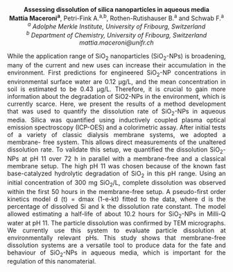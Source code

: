 <center><strong>Assessing dissolution of silica nanoparticles in aqueous media</strong>

<center><strong>Mattia Maceroni<sup>a</sup></strong>, Petri-Fink A.<sup>a,b</sup>, Rothen-Rutishauser B.<sup>a</sup> and
Schwab F.<sup>a</sup>

<center><i><sup>a</sup> Adolphe Merkle Institute, University of Fribourg, Switzerland</i>

<center><i><sup>b</sup> Department of Chemistry, University of Fribourg, Switzerland </i>

<center><i>mattia.maceroni@unifr.ch</i>

<p style=text-align:justify>While the application range of SiO<sub>2</sub> nanoparticles (SiO<sub>2</sub>-NPs) is
broadening, many of the current and new uses can increase their
accumulation in the environment. First predictions for engineered
SiO<sub>2</sub>-NP concentrations in environmental surface water are 0.12 µg/L, and
the mean concentration in soil is estimated to be 0.43 µg/L. Therefore,
it is crucial to gain more information about the degradation of SiO2-NPs
in the environment, which is currently scarce. Here, we present the
results of a method development that was used to quantify the
dissolution rate of SiO<sub>2</sub>-NPs in aqueous media. Silica was quantified
using inductively coupled plasma optical emission spectroscopy (ICP-OES)
and a colorimetric assay. After initial tests of a variety of classic
dialysis membrane systems, we adopted a membrane- free system. This
allows direct measurements of the unaltered dissolution rate. To
validate this setup, we quantified the dissolution SiO<sub>2</sub>-NPs at pH 11
over 72 h in parallel with a membrane-free and a classical membrane
setup. The high pH 11 was chosen because of the known fast
base-catalyzed hydrolytic degradation of SiO<sub>2</sub> in this pH range. Using an
initial concentration of 300 mg SiO<sub>2</sub>/L, complete dissolution was
observed within the first 50 hours in the membrane-free setup. A
pseudo-first order kinetics model d (t) = dmax (1-e-kt) fitted to the
data, where d is the percentage of dissolved Si and k the dissolution
rate constant. The model allowed estimating a half-life of about 10.2
hours for SiO<sub>2</sub>-NPs in Milli-Q water at pH 11. The particle dissolution
was confirmed by TEM micrographs. We currently use this system to
evaluate particle dissolution at environmentally relevant pHs. This
study shows that membrane-free dissolution systems are a versatile tool
to produce data for the fate and behaviour of SiO<sub>2</sub>-NPs in aqueous media,
which is important for the regulation of this nanomaterial.
